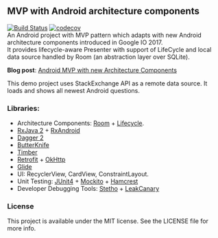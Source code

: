 ## MVP with Android architecture components
[![Build Status](https://travis-ci.org/quangctkm9207/mvp-android-arch-component.svg?branch=master)](https://travis-ci.org/quangctkm9207/mvp-android-arch-component)
[![codecov](https://codecov.io/gh/quangctkm9207/mvp-android-arch-component/branch/master/graph/badge.svg)](https://codecov.io/gh/quangctkm9207/mvp-android-arch-component)  
An Android project with MVP pattern which adapts with new Android architecture components introduced in Google IO 2017.    
It provides lifecycle-aware Presenter with support of LifeCycle and local data source handled by Room (an abstraction layer over SQLite).

**Blog post**: [Android MVP with new Architecture Components](https://blog.mindorks.com/android-mvp-with-new-architecture-components-7627b7cb8491)

This demo project uses StackExchange API as a remote data source.
It loads and shows all newest Android questions.

### Libraries:  
* Architecture Components: [Room](https://developer.android.com/reference/android/arch/persistence/room/package-summary.html) + 
[Lifecycle](https://developer.android.com/reference/android/arch/lifecycle/package-summary.html).
* [RxJava 2](https://github.com/ReactiveX/RxJava) + [RxAndroid](https://github.com/ReactiveX/RxAndroid)
* [Dagger 2](https://github.com/google/dagger)
* [ButterKnife](https://github.com/JakeWharton/butterknife)
* [Timber](https://github.com/JakeWharton/timber)
* [Retrofit](https://github.com/square/retrofit) + [OkHttp](https://github.com/square/okhttp)
* [Glide](https://github.com/bumptech/glide)
* UI: RecyclerView, CardView, ConstraintLayout.
* Unit Testing: [JUnit4](https://github.com/junit-team/junit4) +
 [Mockito](https://github.com/mockito/mockito) +
 [Hamcrest](https://github.com/hamcrest/JavaHamcrest)
* Developer Debugging Tools: [Stetho](https://github.com/facebook/stetho) +
 [LeakCanary](https://github.com/square/leakcanary)
### License
This project is available under the MIT license. See the LICENSE file for more info.

